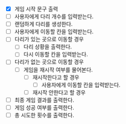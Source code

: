 - [X] 게임 시작 문구 출력
- [ ] 사용자에게 다리 개수를 입력받는다.
- [ ] 랜덤하게 다리를 생성한다.
- [ ] 사용자에게 이동할 칸을 입력받는다.
- [ ] 다리가 있는 곳으로 이동할 경우
  - [ ] 다리 상황을 출력한다.
  - [ ] 다시 이동할 칸을 입력받는다.
- [ ] 다리가 없는 곳으로 이동할 경우
  - [ ] 게임을 재시작 여부를 물어본다.
    - [ ] 재시작한다고 할 경우
      - [ ] 사용자에게 이동할 칸을 입력받는다.
    - [ ] 재시작 안한다고 할 경우
- [ ] 최종 게임 결과를 출력한다.
- [ ] 게임 성공 여부를 출력한다.
- [ ] 총 시도한 횟수를 출력한다.